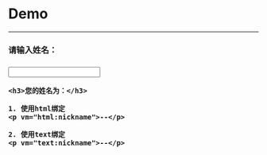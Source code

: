 # Demo

---

<style>
.demo { padding: 10px; background-color: #efefef; }  
</style>

<div id="main">
  <form action="">
    <h3><label for="nickname">请输入姓名：</label><h3>
    <p>
      <input id="nickname" type="text" name="nickname" 
            vm="val:nickname, 
                 on:change=updateMe, 
                 on:click=showTips" />
    </p>
    
    <h3>您的姓名为：</h3>
    
    1. 使用html绑定
    <p vm="html:nickname">--</p>
    
    2. 使用text绑定
    <p vm="text:nickname">--</p>
    
  </form>
</div>

<script>
define("main", function(require, exports, module){
  var $        = require("jquery");
  var Backbone = require("src/backbone.vm");
  
  // for test
  window.$ = $;
  window.Backbone = Backbone;
  
  // console.dir(new (Backbone.VM.extend({"id":12})) )
  
  // console.log(jQuery);
  
  var MainApp = Backbone.VM.extend({
    
    // default vm value
    defaults: {
      "nickname": "<b>antony</b>",
      "friends" : ["sa", "sb", "sc"]
    },

    // Bind Dom id, Control of the scope of the VM
    // So, you can define some VM object
    el: "#main",
    
    // At initialization we do something
    initialize: function() {
      // do something...
    },
    
    // when vm.name changed
    updateMe: function() {
    
    },
    
    // when input[name] click, do this function
    showTips: function(e) {
      // modify name's value
      this.vm.set("name", "antony");
    }
  });
  
  // init new MainApp
  window.mainapp = new MainApp();
  
  
});

seajs.use("main");
</script>